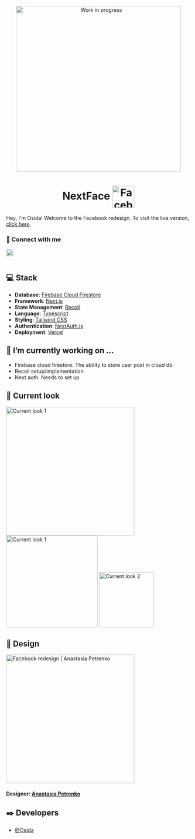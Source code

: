 <div align="center">
  <img width="450" alt="Work in progress" src="https://user-images.githubusercontent.com/51928654/186324415-737ac8d0-8c17-4411-a20b-33a6bafc18eb.png"/>
</div>


<h1 align="center" display="flex" justify-content="" align-items="center">
  NextFace
  <img align="center" src="https://user-images.githubusercontent.com/51928654/183217409-c03c0c65-e6f3-4a21-b7c3-3691be82ea51.png" alt="Facebook logo" width="60px"/>
</h1>

Hey, I'm Osida! Welcome to the Facebook redesign. To visit the live version, [click here](https://facebook-redesign-five.vercel.app).


### 🤝 Connect with me
<a href="https://www.linkedin.com/in/osida-richards-780524243/"><img align="left" src="https://www.svgrepo.com/show/70809/linkedin.svg" alt="Osida | LinkedIn" width="20px"/>
</a>

<br/>
<br/>

## 💻 Stack

- **Database**: [Firebase Cloud Firestore](https://firebase.google.com)
- **Framework**: [Next.js](https://nextjs.org)
- **State Management**: [Recoil](https://recoiljs.org)
- **Language**: [Typescript](https://www.typescriptlang.org)
- **Styling**: [Tailwind CSS](https://tailwindcss.com)
- **Authentication**: [NextAuth.js](https://next-auth.js.org)
- **Deployment**: [Vercel](https://vercel.com)

## 🌱 I’m currently working on ...

- Firebase cloud firestore: The ability to store user post in cloud db 
- Recoil setup/implementation
- Next auth: Needs to set up

## 👀 Current look

<div display="flex" justify-content="space-evenly">
  <img width="350" alt="Current look 1" src="https://user-images.githubusercontent.com/51928654/186324415-737ac8d0-8c17-4411-a20b-33a6bafc18eb.png"/>
  <img width="250" alt="Current look 1" src="https://user-images.githubusercontent.com/51928654/186325206-0328156d-0f02-445e-9708-ca6069828819.png"/>
  <img width="150" alt="Current look 2" src="https://user-images.githubusercontent.com/51928654/186324953-0947ee58-45fb-49e4-8a05-5030a8f0fe95.png"/>
</div>


## 🎨 Design

<div display="flex" justify-content="space-evenly">
  <a href="https://dribbble.com/shots/14695795-Facebook-redesign-concept" target="_blank" rel="noopener noreferrer">
    <img width="350" alt="Facebook redesign | Anastasia Petrenko" src="https://user-images.githubusercontent.com/51928654/183198670-fae6debe-295c-44c1-9cee-3e39b5ba1473.png"/>
  </a>

  <h4> 
    Designer: <a href="https://dribbble.com/AnnastasiiaP2018" target="_blank" rel="noopener noreferrer">Anastasia Petrenko</a>
  </h4>
</div>

## ✒️ Developers

- [@Osida](https://github.com/Osida)
